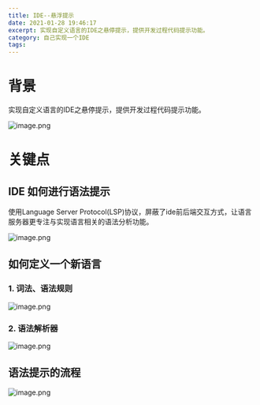 ```yaml
---
title: IDE--悬浮提示
date: 2021-01-28 19:46:17
excerpt: 实现自定义语言的IDE之悬停提示，提供开发过程代码提示功能。
category: 自己实现一个IDE
tags:
---
```




# 背景

实现自定义语言的IDE之悬停提示，提供开发过程代码提示功能。

![image.png](https://intranetproxy.alipay.com/skylark/lark/0/2021/png/161219/1611806740203-7e80bd7a-9dde-4104-97ae-9d995fda4fe9.png)



# 关键点

## IDE 如何进行语法提示



使用Language Server Protocol(LSP)协议，屏蔽了ide前后端交互方式，让语言服务器更专注与实现语言相关的语法分析功能。



![image.png](https://intranetproxy.alipay.com/skylark/lark/0/2021/png/161219/1611806350105-fd380482-f418-4d5c-93b2-192e63b1cc2a.png)



## 如何定义一个新语言

### 1. 词法、语法规则



![image.png](https://intranetproxy.alipay.com/skylark/lark/0/2021/png/161219/1611729949532-32ef2862-e450-48e9-ae86-eb14d2c0713c.png)



### 2. 语法解析器



![image.png](https://intranetproxy.alipay.com/skylark/lark/0/2021/png/161219/1611729909547-2b0c129f-fae0-4f4b-ae4d-cb653ab5636f.png)



## 语法提示的流程



![image.png](https://intranetproxy.alipay.com/skylark/lark/0/2021/png/161219/1611815194401-60ea202a-178f-4f86-8f1b-8da4be14cd13.png)